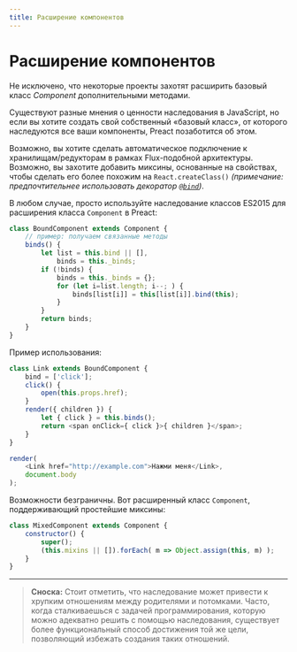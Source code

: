 ```yaml
---
title: Расширение компонентов
---
```


# Расширение компонентов

Не исключено, что некоторые проекты захотят расширить базовый класс _Component_ дополнительными методами.

Существуют разные мнения о ценности наследования в JavaScript, но если вы хотите создать свой собственный «базовый класс», от которого наследуются все ваши компоненты, Preact позаботится об этом.

Возможно, вы хотите сделать автоматическое подключение к хранилищам/редукторам в рамках Flux-подобной архитектуры. Возможно, вы захотите добавить миксины, основанные на свойствах, чтобы сделать его более похожим на `React.createClass()` _(примечание: предпочтительнее использовать декоратор [`@bind`](https://github.com/developit/decko#bind))_.

В любом случае, просто используйте наследование классов ES2015 для расширения класса `Component` в Preact:

```js
class BoundComponent extends Component {
    // пример: получаем связанные методы
    binds() {
        let list = this.bind || [],
            binds = this._binds;
        if (!binds) {
            binds = this._binds = {};
            for (let i=list.length; i--; ) {
                binds[list[i]] = this[list[i]].bind(this);
            }
        }
        return binds;
    }
}
```

Пример использования:

```js
class Link extends BoundComponent {
    bind = ['click'];
    click() {
        open(this.props.href);
    }
    render({ children }) {
        let { click } = this.binds();
        return <span onClick={ click }>{ children }</span>;
    }
}

render(
    <Link href="http://example.com">Нажми меня</Link>,
    document.body
);
```


Возможности безграничны. Вот расширенный класс `Component`, поддерживающий простейшие миксины:

```js
class MixedComponent extends Component {
    constructor() {
        super();
        (this.mixins || []).forEach( m => Object.assign(this, m) );
    }
}
```

---

> **Сноска:** Стоит отметить, что наследование может привести к хрупким отношениям между родителями и потомками. Часто, когда сталкиваешься с задачей программирования, которую можно адекватно решить с помощью наследования, существует более функциональный способ достижения той же цели, позволяющий избежать создания таких отношений.
